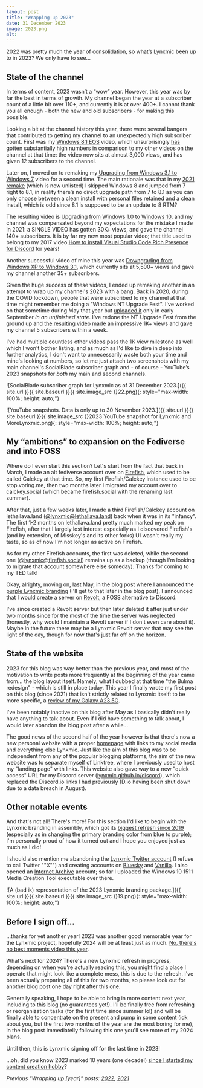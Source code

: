 ```yaml
---
layout: post
title: "Wrapping up 2023"
date: 31 December 2023
image: 2023.png
alt: 
---
```


2022 was pretty much the year of consolidation, so what’s Lynxmic been up to in 2023? We only have to see...

## State of the channel
In terms of content, 2023 wasn’t a “wow” year. However, this year was by far the best in terms of growth. My channel began the year at a subscriber count of a little bit over 110+, and currently it is at over 400+. I cannot thank you all enough - both the new and old subscribers - for making this possible.

Looking a bit at the channel history this year, there were several bangers that contributed to getting my channel to an unexpectedly high subscriber count. First was my [Windows 8.1 EOS][2] video, which unsurprisingly [has gotten][3] substantially high numbers in comparison to my other videos on the channel at that time: the video now sits at almost 3,000 views, and has given 12 subscribers to the channel.

Later on, I moved on to remaking my [Upgrading from Windows 3.1 to Windows 7][4] video for a second time. The main rationale was that in my [2021 remake][5] (which is now unlisted) I skipped Windows 8 and jumped from 7 right to 8.1, in reality there’s no direct upgrade path from 7 to 8.1 as you can only choose between a clean install with personal files retained and a clean install, which is odd since 8.1 is supposed to be an update to 8 RTM?

The resulting video is [Upgrading from Windows 1.0 to Windows 10][6], and my channel was compensated beyond my expectations for the mistake I made in 2021: a SINGLE VIDEO has gotten 30K+ views, and gave the channel 140+ subscribers. It is by far my new most popular video; that title used to belong to my 2017 video [How to install Visual Studio Code Rich Presence for Discord][7] for years!

Another successful video of mine this year was [Downgrading from Windows XP to Windows 3.1][8], which currently sits at 5,500+ views and gave my channel another 35+ subscribers.

Given the huge success of these videos, I ended up remaking another in an attempt to wrap up my channel's 2023 with a bang. Back in 2020, during the COVID lockdown, people that were subscribed to my channel at that time might remember me doing a "Windows NT Upgrade Fest". I've worked on that sometime during May that year but [uploaded it][14] only in early September *in an unfinished state*. I've redone the NT Upgrade Fest from the ground up and [the resulting video][15] made an impressive 1K+ views and gave my channel 5 subscribers within a week.

I’ve had multiple countless other videos pass the 1K view milestone as well which I won't bother listing, and as much as I'd like to dive in deep into further analytics, I don't want to unnecessarily waste both your time and mine's looking at numbers, so let me just attach two screenshots with my main channel's SocialBlade subscriber graph and - of course - YouTube’s 2023 snapshots for *both* my main and second channels.

![SocialBlade subscriber graph for Lynxmic as of 31 December 2023.]({{ site.url }}{{ site.baseurl }}{{ site.image_src }}22.png){: style="max-width: 100%; height: auto;"}

![YouTube snapshots. Data is only up to 30 November 2023.]({{ site.url }}{{ site.baseurl }}{{ site.image_src }}2023 YouTube snapshot for Lynxmic and MoreLynxmic.png){: style="max-width: 100%; height: auto;"}

## My “ambitions” to expansion on the Fediverse and into FOSS
Where do I even start this section? Let's start from the fact that back in March, I made an alt fediverse account over on [Firefish][9], which used to be called Calckey at that time. So, my first Firefish/Calckey instance used to be stop.voring.me, then two months later I migrated my account over to calckey.social (which became firefish.social with the renaming last summer).

After that, just a few weeks later, I made a third Firefish/Calckey account on lethallava.land ([@lynxmic@lethallava.land][10]) back when it was in its "infancy". The first 1-2 months on lethallava.land pretty much marked my peak on Firefish, after that I largely lost interest especially as I discovered Firefish's (and by extension, of Misskey's and its other forks) UI wasn't really my taste, so as of now I'm not longer as active on Firefish.

As for my other Firefish accounts, the first was deleted, while the second one ([@lynxmic@firefish.social][11]) remains up as a backup (though I'm looking to migrate that account somewhere else someday). Thanks for coming to my TED talk!

Okay, alrighty, moving on, last May, in the blog post where I announced the [purple Lynxmic branding][12] (I'll get to that later in the blog post), I announced that I would create a server on [Revolt][13], a FOSS alternative to Discord.

I've since created a Revolt server but then later deleted it after just under two months since for the most of the time the server was neglected (honestly, why would I maintain a Revolt server if I don't even care about it). Maybe in the future there may be a Lynxmic Revolt server that may see the light of the day, though for now that's just far off on the horizon.

## State of the website
2023 for this blog was way better than the previous year, and most of the motivation to write posts more frequently at the beginning of the year came from... the blog layout itself. Namely, what I dubbed at that time "the Bulma redesign" - which is still in place today. This year I finally wrote my first post on this blog (since 2021) that isn't strictly related to Lynxmic itself: to be more specific, a [review of my Galaxy A23 5G][16].

I've been notably inactive on this blog after May as I basically didn't really have anything to talk about. Even if I did have something to talk about, I would later abandon the blog post after a while...

The good news of the second half of the year however is that there's now a new personal website with a proper [homepage][17] with links to my social media and everything else Lynxmic. Just like the aim of this blog was to be independent from any of the popular blogging platforms, the aim of the new website was to separate myself of Linktree, where I previously used to host my "landing page" with links. This website also gave way to a new "quick access" URL for my Discord server ([lynxmic.github.io/discord][18]), which replaced the Discord.io links I had previously (D.io having been shut down due to a data breach in August).

## Other notable events
And that's not all! There's more! For this section I'd like to begin with the Lynxmic branding in assembly, which got its [biggest refresh since 2019][12] (especially as in changing the primary branding color from blue to purple); I'm personally proud of how it turned out and I hope you enjoyed just as much as I did!

I should also mention me abandoning the [Lynxmic Twitter account][19] (I refuse to call Twitter ""X"") and creating accounts on [Bluesky][20] and [Vanillo][21]. I also opened an [Internet Archive][22] account; so far I uploaded the Windows 10 1511 Media Creation Tool executable over there.

![A (bad ik) representation of the 2023 Lynxmic branding package.]({{ site.url }}{{ site.baseurl }}{{ site.image_src }}19.png){: style="max-width: 100%; height: auto;"}

## Before I sign off...
...thanks for yet another year! 2023 was another good memorable year for the Lynxmic project, hopefully 2024 will be at least just as much. [No, there's no best moments video this year][23].

What's next for 2024? There's a new Lynxmic refresh in progress, depending on when you're actually reading this, you might find a place I operate that might look like a complete mess, this is due to the refresh. I've been actually preparing all of this for two months, so please look out for another blog post one day right after this one.

Generally speaking, I hope to be able to bring in more content next year, including to this blog (no guarantees yet!). I'll be finally free from refreshing or reorganization tasks (for the first time since summer lol) and will be finally able to concentrate on the present and pump in some content (idk about you, but the first two months of the year are the most boring for me), in the blog post immediatelly following this one you'll see more of my 2024 plans.

Until then, this is Lynxmic signing off for the last time in 2023!

...oh, did you know 2023 marked 10 years (one decade!) [since I started my content creation hobby][25]?

*Previous "Wrapping up [year]" posts: [2022][1], [2021][24]*

[1]: /blog/2022/12/31/wrapping-up-2022.html
[2]: https://www.youtube.com/watch?v=5tFlkKDBZdw
[3]: /blog/2023/01/14/windows-eos-videos-analytics-impact-channel-growth.html
[4]: https://youtu.be/WTl8cZGfEBI
[5]: https://youtu.be/eEupiofSrSc
[6]: https://youtu.be/XscntGlgvCc
[7]: https://youtu.be/gl63D_kNSb4
[8]: https://youtu.be/eMmSie5kT8g
[9]: https://joinfirefish.org
[10]: https://lethallava.land/@lynxmic
[11]: https://firefish.social/@lynxmic
[12]: /blog/2023/05/09/introducing-the-new-lynxmic.html
[13]: https://revolt.chat
[14]: https://youtu.be/xWZWTrBjKg0
[15]: https://youtu.be/IevHvm4sCW4
[16]: /blog/2023/03/05/galaxy-a23-5g-one-month-review-why-switched.html
[17]: https://lynxmic.github.io
[18]: https://lynxmic.github.io/discord
[19]: https://twitter.com/Lynxmic
[20]: https://bsky.app/profile/lynxmic.bsky.social
[21]: https://vanillo.tv/u/LGyuwTfNQE6XrVV8zrJkHg
[22]: https://archive.org/details/@lynxmic
[23]: https://www.youtube.com/post/Ugkx0bZBz3FnzxqX8QGNgJU2lc5I3GC1wQQc
[24]: /blog/2021/12/31/wrapping-up-2021.html
[25]: https://www.youtube.com/post/UgkxAMaA3u0PEy_Sce4sY1dH2chpnfqlpub2